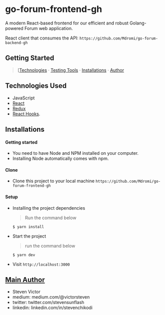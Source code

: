 # go-forum-frontend-gh
A modern React-based frontend for our efficient and robust Golang-powered Forum web application.

React client that consumes the API: `https://github.com/Mdromi/go-forum-backend-gh`

## Getting Started

> [[Technologies](#technologies-used) &middot; [Testing Tools](#testing-tools) &middot; [Installations](#installations)  &middot; [Author](#author)


## Technologies Used

- JavaScript
- [React](https://reactjs.org)
- [Redux](https://redux.js.org)
- [React Hooks](https://reactjs.org/docs/hooks-intro.html).


## Installations

#### Getting started

- You need to have Node and NPM installed on your computer.
- Installing Node automatically comes with npm.

#### Clone

- Clone this project to your local machine `https://github.com/Mdromi/go-forum-frontend-gh`

#### Setup

- Installing the project dependencies
  > Run the command below
  ```shell
  $ yarn install
  ```
- Start the project
  > run the command below
  ```shell
  $ yarn dev
  ```
- Visit `http://localhost:3000` 



## [Main Author](https://github.com/victorsteven/Forum-App-React-Frontend)

- Steven Victor
- medium: medium.com/@victorsteven  
- twitter: twitter.com/stevensunflash  
- linkedin: linkedin.com/in/stevenchikodi